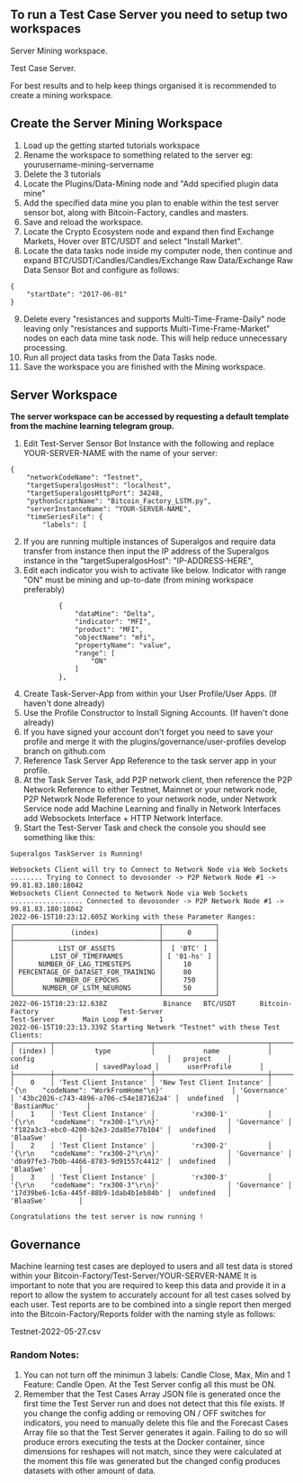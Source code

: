 
## To run a Test Case Server you need to setup two workspaces

Server Mining workspace.

Test Case Server.


For best results and to help keep things organised it is recommended to create a mining workspace.

## Create the Server Mining Workspace

1. Load up the getting started tutorials workspace
2. Rename the workspace to something related to the server eg: yourusername-mining-servername
3. Delete the 3 tutorials
4. Locate the Plugins/Data-Mining node and "Add specified plugin data mine"
5. Add the specified data mine you plan to enable within the test server sensor bot, along with Bitcoin-Factory, candles and masters.
6. Save and reload the workspace.
7. Locate the Crypto Ecosystem node and expand then find Exchange Markets, Hover over BTC/USDT and select "Install Market".
8. Locate the data tasks node inside my computer node, then continue and expand BTC/USDT/Candles/Candles/Exchange Raw Data/Exchange Raw Data Sensor Bot and configure as follows:

```
{
    "startDate": "2017-06-01"
}
```
9. Delete every "resistances and supports Multi-Time-Frame-Daily" node leaving only "resistances and supports Multi-Time-Frame-Market" nodes on each data mine task node. This will help reduce unnecessary processing.
10. Run all project data tasks from the Data Tasks node.
11. Save the workspace you are finished with the Mining workspace.


## Server Workspace

**The server workspace can be accessed by requesting a default template from the machine learning telegram group.**

1. Edit Test-Server Sensor Bot Instance with the following and replace YOUR-SERVER-NAME with the name of your server:

```
{
    "networkCodeName": "Testnet",
    "targetSuperalgosHost": "localhost",
    "targetSuperalgosHttpPort": 34248,
    "pythonScriptName": "Bitcoin_Factory_LSTM.py",
    "serverInstanceName": "YOUR-SERVER-NAME",
    "timeSeriesFile": {
        "labels": [
```

2. If you are running multiple instances of Superalgos and require data transfer from instance then input the IP address of the Superalgos instance in the "targetSuperalgosHost": "IP-ADDRESS-HERE",
3. Edit each indicator you wish to activate like below.
Indicator with range "ON" must be mining and up-to-date (from mining workspace preferably)
```
            {
                "dataMine": "Delta",
                "indicator": "MFI",
                "product": "MFI",
                "objectName": "mfi",
                "propertyName": "value",
                "range": [
                    "ON"
                ]
            },
```
4. Create Task-Server-App from within your User Profile/User Apps. (If haven't done already)
5. Use the Profile Constructor to Install Signing Accounts. (If haven't done already)
6. If you have signed your account don't forget you need to save your profile and merge it with the plugins/governance/user-profiles develop branch on github.com
7. Reference Task Server App Reference to the task server app in your profile.
8. At the Task Server Task, add P2P network client, then reference the P2P Network Reference to either Testnet, Mainnet or your network node, P2P Network Node Reference to your network node, under Network Service node add Machine Learning and finally in Network Interfaces add Websockets Interface + HTTP Network Interface.
9. Start the Test-Server Task and check the console you should see something like this:
```
Superalgos TaskServer is Running!

Websockets Client will try to Connect to Network Node via Web Sockets ........ Trying to Connect to devosonder -> P2P Network Node #1 -> 99.81.83.180:18042
Websockets Client Connected to Network Node via Web Sockets .................. Connected to devosonder -> P2P Network Node #1 -> 99.81.83.180:18042
2022-06-15T10:23:12.605Z Working with these Parameter Ranges:
┌────────────────────────────────────┬─────────────┐
│              (index)               │      0      │
├────────────────────────────────────┼─────────────┤
│           LIST_OF_ASSETS           │  [ 'BTC' ]  │
│         LIST_OF_TIMEFRAMES         │ [ '01-hs' ] │
│      NUMBER_OF_LAG_TIMESTEPS       │     10      │
│ PERCENTAGE_OF_DATASET_FOR_TRAINING │     80      │
│          NUMBER_OF_EPOCHS          │     750     │
│       NUMBER_OF_LSTM_NEURONS       │     50      │
└────────────────────────────────────┴─────────────┘
2022-06-15T10:23:12.638Z              Binance   BTC/USDT      Bitcoin-Factory                    Test-Server                              Test-Server       Main Loop #        1                                      
2022-06-15T10:23:13.339Z Starting Network "Testnet" with these Test Clients:
┌─────────┬────────────────────────┬────────────────────────────┬───────────────────────────────────────────────────────────────────────┬──────────────┬────────────────────────────────────────┬──────────────┬─────────────────────────┐
│ (index) │          type          │            name            │                                config                                 │   project    │                   id                   │ savedPayload │       userProfile       │
├─────────┼────────────────────────┼────────────────────────────┼───────────────────────────────────────────────────────────────────────┼──────────────┼────────────────────────────────────────┼──────────────┼─────────────────────────┤
│    0    │ 'Test Client Instance' │ 'New Test Client Instance' │                '{\n    "codeName": "WorkFromHome"\n}'                 │ 'Governance' │ '43bc2026-c743-4896-a706-c54e187162a4' │  undefined   │      'BastianMuc'       │
│    1    │ 'Test Client Instance' │         'rx300-1'          │                 '{\r\n    "codeName": "rx300-1"\r\n}'                 │ 'Governance' │ 'f182a3c3-ebc0-4200-b2e3-2da85e77b104' │  undefined   │        'BlaaSwe'        │
│    2    │ 'Test Client Instance' │         'rx300-2'          │                 '{\r\n    "codeName": "rx300-2"\r\n}'                 │ 'Governance' │ 'd0a97fe3-7b0b-4466-8783-9d91557c4412' │  undefined   │        'BlaaSwe'        │
│    3    │ 'Test Client Instance' │         'rx300-3'          │                 '{\r\n    "codeName": "rx300-3"\r\n}'                 │ 'Governance' │ '17d39be6-1c6a-445f-88b9-1dab4b1eb84b' │  undefined   │        'BlaaSwe'        │

Congratulations the test server is now running !
```


## Governance

Machine learning test cases are deployed to users and all test data is stored within your Bitcoin-Factory/Test-Server/YOUR-SERVER-NAME
It is important to note that you are required to keep this data and provide it in a report to allow the system to accurately account for all test cases solved by each user. Test reports are to be combined into a single report then merged into the Bitcoin-Factory/Reports folder with the naming style as follows:

Testnet-2022-05-27.csv


### Random Notes:

1. You can not turn off the minimun 3 labels: Candle Close, Max, Min and 1 Feature: Candle Open. At the Test Server config all this must be ON.
2. Remember that the Test Cases Array JSON file is generated once the first time the Test Server run and does not detect that this file exists. If you change the config adding or removing ON / OFF switches for indicators, you need to manually delete this file and the Forecast Cases Array file so that the Test Server generates it again. Failing to do so will produce errors executing the tests at the Docker container, since dimensions for reshapes will not match, since they were calculated at the moment this file was generated but the changed config produces datasets with other amount of data.
